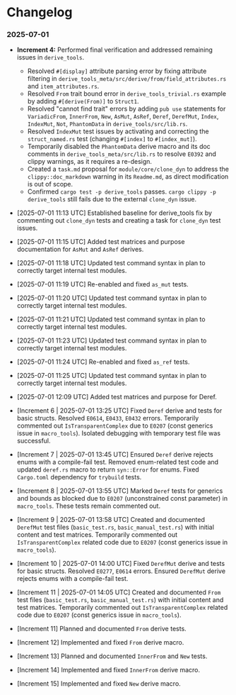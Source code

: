 # Changelog

### 2025-07-01
*   **Increment 4:** Performed final verification and addressed remaining issues in `derive_tools`.
    *   Resolved `#[display]` attribute parsing error by fixing attribute filtering in `derive_tools_meta/src/derive/from/field_attributes.rs` and `item_attributes.rs`.
    *   Resolved `From` trait bound error in `derive_tools_trivial.rs` example by adding `#[derive(From)]` to `Struct1`.
    *   Resolved "cannot find trait" errors by adding `pub use` statements for `VariadicFrom`, `InnerFrom`, `New`, `AsMut`, `AsRef`, `Deref`, `DerefMut`, `Index`, `IndexMut`, `Not`, `PhantomData` in `derive_tools/src/lib.rs`.
    *   Resolved `IndexMut` test issues by activating and correcting the `struct_named.rs` test (changing `#[index]` to `#[index_mut]`).
    *   Temporarily disabled the `PhantomData` derive macro and its doc comments in `derive_tools_meta/src/lib.rs` to resolve `E0392` and clippy warnings, as it requires a re-design.
    *   Created a `task.md` proposal for `module/core/clone_dyn` to address the `clippy::doc_markdown` warning in its `Readme.md`, as direct modification is out of scope.
    *   Confirmed `cargo test -p derive_tools` passes. `cargo clippy -p derive_tools` still fails due to the external `clone_dyn` issue.

*   [2025-07-01 11:13 UTC] Established baseline for derive_tools fix by commenting out `clone_dyn` tests and creating a task for `clone_dyn` test issues.

*   [2025-07-01 11:15 UTC] Added test matrices and purpose documentation for `AsMut` and `AsRef` derives.

*   [2025-07-01 11:18 UTC] Updated test command syntax in plan to correctly target internal test modules.

*   [2025-07-01 11:19 UTC] Re-enabled and fixed `as_mut` tests.

*   [2025-07-01 11:20 UTC] Updated test command syntax in plan to correctly target internal test modules.

*   [2025-07-01 11:21 UTC] Updated test command syntax in plan to correctly target internal test modules.

*   [2025-07-01 11:23 UTC] Updated test command syntax in plan to correctly target internal test modules.

*   [2025-07-01 11:24 UTC] Re-enabled and fixed `as_ref` tests.

*   [2025-07-01 11:25 UTC] Updated test command syntax in plan to correctly target internal test modules.

*   [2025-07-01 12:09 UTC] Added test matrices and purpose for Deref.

* [Increment 6 | 2025-07-01 13:25 UTC] Fixed `Deref` derive and tests for basic structs. Resolved `E0614`, `E0433`, `E0432` errors. Temporarily commented out `IsTransparentComplex` due to `E0207` (const generics issue in `macro_tools`). Isolated debugging with temporary test file was successful.

* [Increment 7 | 2025-07-01 13:45 UTC] Ensured `Deref` derive rejects enums with a compile-fail test. Removed enum-related test code and updated `deref.rs` macro to return `syn::Error` for enums. Fixed `Cargo.toml` dependency for `trybuild` tests.

* [Increment 8 | 2025-07-01 13:55 UTC] Marked `Deref` tests for generics and bounds as blocked due to `E0207` (unconstrained const parameter) in `macro_tools`. These tests remain commented out.
* [Increment 9 | 2025-07-01 13:58 UTC] Created and documented `DerefMut` test files (`basic_test.rs`, `basic_manual_test.rs`) with initial content and test matrices. Temporarily commented out `IsTransparentComplex` related code due to `E0207` (const generics issue in `macro_tools`).

* [Increment 10 | 2025-07-01 14:00 UTC] Fixed `DerefMut` derive and tests for basic structs. Resolved `E0277`, `E0614` errors. Ensured `DerefMut` derive rejects enums with a compile-fail test.
* [Increment 11 | 2025-07-01 14:05 UTC] Created and documented `From` test files (`basic_test.rs`, `basic_manual_test.rs`) with initial content and test matrices. Temporarily commented out `IsTransparentComplex` related code due to `E0207` (const generics issue in `macro_tools`).

* [Increment 11] Planned and documented `From` derive tests.

* [Increment 12] Implemented and fixed `From` derive macro.

* [Increment 13] Planned and documented `InnerFrom` and `New` tests.

* [Increment 14] Implemented and fixed `InnerFrom` derive macro.

* [Increment 15] Implemented and fixed `New` derive macro.
